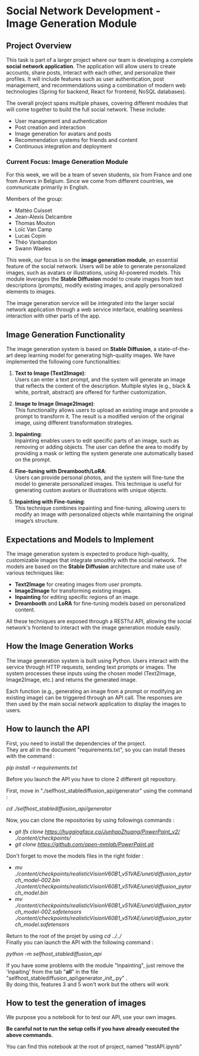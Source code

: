 # Social Network Development - Image Generation Module

## Project Overview

This task is part of a larger project where our team is developing a complete **social network application**. The application will allow users to create accounts, share posts, interact with each other, and personalize their profiles. It will include features such as user authentication, post management, and recommendations using a combination of modern web technologies (Spring for backend, React for frontend, NoSQL databases).

The overall project spans multiple phases, covering different modules that will come together to build the full social network. These include:

- User management and authentication
- Post creation and interaction
- Image generation for avatars and posts
- Recommendation systems for friends and content
- Continuous integration and deployment

### Current Focus: Image Generation Module

For this week, we will be a team of seven students, six from France and one from Anvers in Belgium. Since we come from different countries, we communicate primarily in English. 

Members of the group:
- Mattéo Cuisset
- Jean-Alexis Delcambre
- Thomas Mouton
- Loïc Van Camp
- Lucas Copin
- Théo Vanbandon
- Swann Waeles

This week, our focus is on the **image generation module**, an essential feature of the social network. Users will be able to generate personalized images, such as avatars or illustrations, using AI-powered models. This module leverages the **Stable Diffusion** model to create images from text descriptions (prompts), modify existing images, and apply personalized elements to images.

The image generation service will be integrated into the larger social network application through a web service interface, enabling seamless interaction with other parts of the app.

## Image Generation Functionality

The image generation system is based on **Stable Diffusion**, a state-of-the-art deep learning model for generating high-quality images. We have implemented the following core functionalities:

1. **Text to Image (Text2Image)**:  
   Users can enter a text prompt, and the system will generate an image that reflects the content of the description. Multiple styles (e.g., black & white, portrait, abstract) are offered for further customization.

2. **Image to Image (Image2Image)**:  
   This functionality allows users to upload an existing image and provide a prompt to transform it. The result is a modified version of the original image, using different transformation strategies.

3. **Inpainting**:  
   Inpainting enables users to edit specific parts of an image, such as removing or adding objects. The user can define the area to modify by providing a mask or letting the system generate one automatically based on the prompt.

4. **Fine-tuning with Dreambooth/LoRA**:  
   Users can provide personal photos, and the system will fine-tune the model to generate personalized images. This technique is useful for generating custom avatars or illustrations with unique objects.

5. **Inpainting with Fine-tuning**:  
   This technique combines inpainting and fine-tuning, allowing users to modify an image with personalized objects while maintaining the original image’s structure.

## Expectations and Models to Implement

The image generation system is expected to produce high-quality, customizable images that integrate smoothly with the social network. The models are based on the **Stable Diffusion** architecture and make use of various techniques like:

- **Text2Image** for creating images from user prompts.
- **Image2Image** for transforming existing images.
- **Inpainting** for editing specific regions of an image.
- **Dreambooth** and **LoRA** for fine-tuning models based on personalized content.

All these techniques are exposed through a RESTful API, allowing the social network's frontend to interact with the image generation module easily.

## How the Image Generation Works

The image generation system is built using Python. Users interact with the service through HTTP requests, sending text prompts or images. The system processes these inputs using the chosen model (Text2Image, Image2Image, etc.) and returns the generated image.

Each function (e.g., generating an image from a prompt or modifying an existing image) can be triggered through an API call. The responses are then used by the main social network application to display the images to users.

## How to launch the API

First, you need to install the dependencies of the project.<br>
They are all in the document "requirements.txt", so you can install theses with the command :

*pip install -r requirements.txt*

Before you launch the API you have to clone 2 different git repository.

First, move in "./selfhost_stablediffusion_api/generator" using the command :

*cd ./selfhost_stablediffusion_api/generator*

Now, you can clone the repositories by using followings commands :

- *git lfs clone https://huggingface.co/JunhaoZhuang/PowerPaint_v2/ ./content/checkpoints/*
- *git clone https://github.com/open-mmlab/PowerPaint.git*

Don't forget to move the models files in the right folder :

- *mv ./content/checkpoints/realisticVisionV60B1_v51VAE/unet/diffusion_pytorch_model-002.bin ./content/checkpoints/realisticVisionV60B1_v51VAE/unet/diffusion_pytorch_model.bin*
- *mv ./content/checkpoints/realisticVisionV60B1_v51VAE/unet/diffusion_pytorch_model-002.safetensors ./content/checkpoints/realisticVisionV60B1_v51VAE/unet/diffusion_pytorch_model.safetensors*

Return to the root of the projet by using *cd ../../* <br>
Finally you can launch the API with the following command :

*python -m selfhost_stablediffusion_api*

If you have some problems with the module "Inpainting", just remove the 'Inpaiting' from the tab "__all__" in the file "selfhost_stablediffusion_api\generator\__init__.py" .<br>
By doing this, features 3 and 5 won't work but the others will work

## How to test the generation of images

We purpose you a notebook for to test our API, use your own images.

**Be careful not to run the setup cells if you have already executed the above commands.**

You can find this notebook at the root of project, named "testAPI.ipynb"